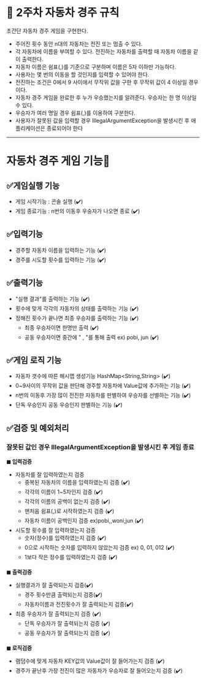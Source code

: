 # 🚀 2주차 자동차 경주 규칙

초간단 자동차 경주 게임을 구현한다.

- 주어진 횟수 동안 n대의 자동차는 전진 또는 멈출 수 있다.
- 각 자동차에 이름을 부여할 수 있다. 전진하는 자동차를 출력할 때 자동차 이름을 같이 출력한다.
-  자동차 이름은 쉼표(,)를 기준으로 구분하며 이름은 5자 이하만 가능하다.
- 사용자는 몇 번의 이동을 할 것인지를 입력할 수 있어야 한다.
- 전진하는 조건은 0에서 9 사이에서 무작위 값을 구한 후 무작위 값이 4 이상일 경우이다.
- 자동차 경주 게임을 완료한 후 누가 우승했는지를 알려준다. 우승자는 한 명 이상일 수 있다.
- 우승자가 여러 명일 경우 쉼표(,)를 이용하여 구분한다.
- 사용자가 잘못된 값을 입력할 경우 IllegalArgumentException을 발생시킨 후 애플리케이션은 종료되어야 한다

---


# 자동차 경주 게임  기능📑
## ✅게임실행 기능
- 게임 시작기능 : 콘솔 실행 (✔️)
- 게임 종료기능 : n번의 이동후 우숭자가 나오면 종료 (✔️)

## ✅입력기능
- 경주할 자동차 이름을 입력하는 기능 (✔️)
- 경주를 시도할 횟수를 입력하는 기능 (✔️)

## ✅출력기능
- "실행 결과"를 출력하는 기능 (✔️)
- 횟수에 맞게 각각의 자동차의 상태를 출력하는 기능 (✔️)
- 정해진 횟수가 끝나면 최종 우승자를 출력하는 기능 (✔️)
  - 최종 우승자이면 한명만 출력 (✔️)
  - 공동 우승자이면 중간에 " , "를 통해 출력 ex) pobi, jun (✔️)

## ✅게임 로직 기능
- 자동차 갯수에 따른 해시맵 생성기능 HashMap<String,String> (✔️)
- 0~9사이의 무작위 값을 판단해 경주할 자동차에 Value값에 추가하는 기능 (✔️)
- n번의 이동후 가장 많이 전진한 자동차를 판별하여 우승자를 선별하는 기능 (✔️)
- 단독 우승인지 공동 우승인지 판별하는 기능 (✔️)
## ✅검증 및 예외처리

### 잘못된 값인 경우 IllegalArgumentException을 발생시킨 후 게임 종료


**◼ 입력검증**
- 자동차를 잘 입력하였는지 검증
  - 중복된 자동차의 이름을 입력하였는지 검증 (✔️)
  - 각각의 이름이 1~5자인지 검증 (✔️)
  - 각각의 이름의 공백이 없는지 검증 (✔️)
  - 맨처음 쉼표(,)로 시작하였는지 검증 (✔️)
  - 자동차 이름이 공백인지 검증 ex)pobi,,woni,jun (✔️)
- 시도할 횟수를 잘 입력하였는지 검증
  - 숫자(정수)를 입력하였는지 검증 (✔️)
  - 0으로 시작하는 숫자를 입력하지 않았는지 검증 ex) 0, 01, 012  (✔️)
  - 1보다 작은 정수를 입력하였는지 검증 (✔️)


**◼ 출력검증**
- 실행결과가 잘 출력되는지 검증(✔️)
  - 경주 횟수만큼 출력되는지 검증(✔️)
  - 자동차이름과 전진횟수가 잘 출력되는지 검증(✔️)
- 최종 우승자가 잘 출력되는지 검증 (✔️)
  - 단독 우승자가 잘 출력되는지 검증 (✔️)
  - 공동 우승자가 잘 출력되는지 검증 (✔️)


**◼ 로직검증**
- 램덤수에 맞게 자동차 KEY값의 Value값이 잘 들어가는지 검증 (✔️)
- 경주가 끝난후 가장 전진이 많은 자동차가 우승자로 잘 들어오는지 검증 (✔️)
